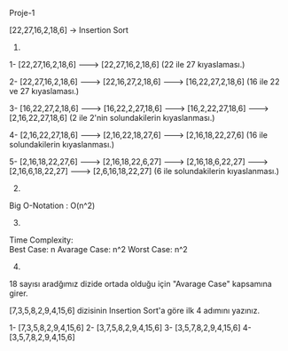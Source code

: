 Proje-1

[22,27,16,2,18,6] -> Insertion Sort

1)
1- [22,27,16,2,18,6] ---> [22,27,16,2,18,6]  (22 ile 27 kıyaslaması.)

2- [22,27,16,2,18,6] ---> [22,16,27,2,18,6] ---> [16,22,27,2,18,6] (16 ile 22 ve 27 kıyaslaması.)

3- [16,22,27,2,18,6] ---> [16,22,2,27,18,6] ---> [16,2,22,27,18,6] ---> [2,16,22,27,18,6] (2 ile 2'nin solundakilerin kıyaslanması.)

4- [2,16,22,27,18,6] ---> [2,16,22,18,27,6] ---> [2,16,18,22,27,6] (16 ile solundakilerin kıyaslanması.)

5- [2,16,18,22,27,6] ---> [2,16,18,22,6,27] ---> [2,16,18,6,22,27] ---> [2,16,6,18,22,27] ---> [2,6,16,18,22,27] (6 ile solundakilerin kıyaslanması.)

2)
Big O-Notation : O(n^2)

3)
Time Complexity: 	
	Best Case: n
	Avarage Case: n^2
	Worst Case: n^2 

4)
18 sayısı aradğımız dizide ortada olduğu için "Avarage Case" kapsamına girer.

[7,3,5,8,2,9,4,15,6] dizisinin Insertion Sort'a göre ilk 4 adımını yazınız.

1- [7,3,5,8,2,9,4,15,6]
2- [3,7,5,8,2,9,4,15,6]
3- [3,5,7,8,2,9,4,15,6]
4- [3,5,7,8,2,9,4,15,6]
